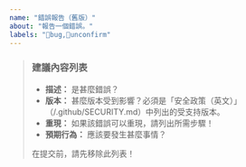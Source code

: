 ```yaml
---
name: "錯誤報告（舊版）"
about: "報告一個錯誤。"
labels: "🐛bug,🔵unconfirm"
---
```

> ### 建議內容列表
>
> - **描述：** 是甚麼錯誤？
> - **版本：** 甚麼版本受到影響？必須是「安全政策（英文）」（/.github/SECURITY.md）中列出的受支持版本。
> - **重現：** 如果該錯誤可以重現，請列出所需步驟！
> - **預期行為：** 應該要發生甚麼事情？
>
> 在提交前，請先移除此列表！
